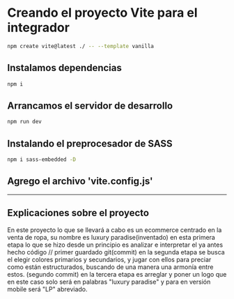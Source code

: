 # Creando el proyecto Vite para el integrador

```sh
npm create vite@latest ./ -- --template vanilla
```

## Instalamos dependencias

```sh
npm i
```

## Arrancamos el servidor de desarrollo

```sh
npm run dev
```

## Instalando el preprocesador de SASS

```sh
npm i sass-embedded -D
```

## Agrego el archivo 'vite.config.js'


-------------------------------------------------------------------------------------------------------------------------------------------------------------------------------------------------
## Explicaciones sobre el proyecto
En este proyecto lo que se llevará a cabo es un ecommerce centrado en la venta de ropa, su nombre es luxury paradise(inventado)
en esta primera etapa lo que se hizo desde un principio es analizar e interpretar el ya antes hecho código // primer guardado git(commit)
en la segunda etapa se busca el elegir colores primarios y secundarios, y jugar con ellos para preciar como están estructurados, buscando de una manera una armonía entre estos. (segundo commit)
en la tercera etapa es arreglar y poner un logo que en este caso solo será en palabras "luxury paradise" y para en versión mobile será "LP" abreviado.
